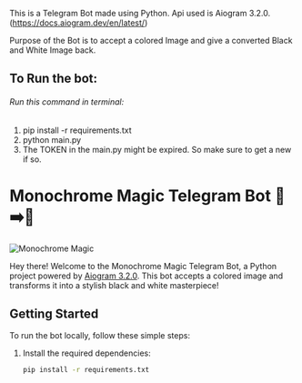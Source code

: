 This is a Telegram Bot made using Python.
Api used is Aiogram 3.2.0. (https://docs.aiogram.dev/en/latest/)

Purpose of the Bot is to accept a colored Image and give a converted Black and White Image back.

## To Run the bot:
<h6>Run this command in terminal:</h6>
<ol>
  <li>pip install -r requirements.txt</li>
  <li>python main.py</li>
  <li>The TOKEN in the main.py might be expired. So make sure to get a new if so.</li>
</ol>


# Monochrome Magic Telegram Bot 🌈➡️🖤

![Monochrome Magic]("CtoB&W.jpeg")

Hey there! Welcome to the Monochrome Magic Telegram Bot, a Python project powered by [Aiogram 3.2.0](https://docs.aiogram.dev/en/latest/). This bot accepts a colored image and transforms it into a stylish black and white masterpiece!

## Getting Started

To run the bot locally, follow these simple steps:

1. Install the required dependencies:
   ```bash
   pip install -r requirements.txt

